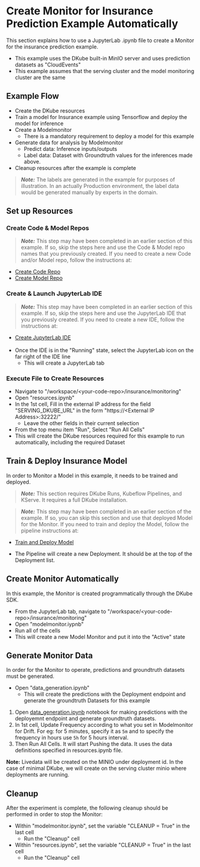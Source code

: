 # Create Monitor for Insurance Prediction Example Automatically

 This section explains how to use a JupyterLab .ipynb file to create a Monitor for the insurance prediction example.

 - This example uses the DKube built-in MinIO server and uses prediction datasets as "CloudEvents"
 - This example assumes that the serving cluster and the model monitoring cluster are the same

## Example Flow
 - Create the DKube resources
 - Train a model for Insurance example using Tensorflow and deploy the model for inference
 - Create a Modelmonitor
   - There is a mandatory requirement to deploy a model for this example
 - Generate data for analysis by Modelmonitor
   - Predict data: Inference inputs/outputs
   - Label data:  Dataset with Groundtruth values for the inferences made above.
 - Cleanup resources after the example is complete

 > **_Note:_** The labels are generated in the example for purposes of illustration.  In an actually Production environment, the label data would be generated manually by experts in the domain.

## Set up Resources

### Create Code & Model Repos

 > **_Note:_** This step may have been completed in an earlier section of this example.  If so, skip the steps here and use the Code & Model repo names that you previously created.  If you need to create a new Code and/or Model repo, follow the instructions at:
 - [Create Code Repo](../readme.md#create-project)
 - [Create Model Repo](../readme.md#create-model-repo)

### Create & Launch JupyterLab IDE

 > **_Note:_** This step may have been completed in an earlier section of this example.  If so, skip the steps here and use the JupyterLab IDE that you previously created.  If you need to create a new IDE, follow the instructions at:
 - [Create JupyterLab IDE](../readme.md#create-jupyterlab-ide) <br><br>
 - Once the IDE is in the "Running" state, select the JupyterLab icon on the far right of the IDE line
   - This will create a JupyterLab tab

### Execute File to Create Resources

 - Navigate to "/workspace/\<your-code-repo\>/insurance/monitoring"
 - Open "resources.ipynb"
 - In the 1st cell, Fill in the external IP address for the field "SERVING_DKUBE_URL" in the form "https://\<External IP Address\>:32222/"
   - Leave the other fields in their current selection
 - From the top menu item "Run", Select "Run All Cells"
 - This will create the DKube resources required for this example to run automatically, including the required Dataset

<!---  Getting info on the name of the dataset for a combined serving/monitoring cluster
6. Once all the cells complete the run you will see the following resources will get created,
   1. `insurance-data` dataset on both serving and monitoring cluster.
   2. `insurance-mm-kf-s3` dataset on monitoring cluster.
--->

## Train & Deploy Insurance Model
 
 In order to Monitor a Model in this example, it needs to be trained and deployed.
 > **_Note:_** This section requires DKube Runs, Kubeflow Pipelines, and KServe.  It requires a full DKube installation.

 > **_Note:_** This step may have been completed in an earlier section of the example.  If so, you can skip this section and use that deployed Model for the Monitor.  If you need to train and deploy the Model, follow the pipeline instructions at:
 - [Train and Deploy Model](../readme.md#create-kubeflow-pipeline)

 - The Pipeline will create a new Deployment.  It should be at the top of the Deployment list.

## Create Monitor Automatically

 In this example, the Monitor is created programmatically through the DKube SDK. 

 - From the JupyterLab tab, navigate to "/workspace/\<your-code-repo\>/insurance/monitoring"
 - Open "modelmonitor.iypnb"
 - Run all of the cells
 - This will create a new Model Monitor and put it into the "Active" state

<!--- Need to get the name for the new monitor
--->

## Generate Monitor Data

 In order for the Monitor to operate, predictions and groundtruth datasets must be generated. 
 
 - Open "data_generation.ipynb"
   - This will create the predictions with the Deployment endpoint and generate the groundtruth Datasets for this example

<!--- Need to get clarification of the instructions below
--->

1. Open [data_generation.ipynb](https://github.com/oneconvergence/dkube-examples/tree/monitoring/insurance_cloudevents/data_generation.ipynb) notebook for making predictions with the deployemnt endpoint and generate groundtruth datasets.
2. In 1st cell, Update Frequency according to what you set in Modelmonitor for Drift. For eg: for 5 minutes, specify it as `5m` and to specify the frequency in hours use `5h` for 5 hours interval.
3. Then Run All Cells. It will start Pushing the data. It uses the data definitions specified in resources.ipynb file.

**Note:** Livedata will be created on the MINIO under deployment id. In the case of minimal DKube, we will create on the serving cluster minio where deployments are running.

<!--- Not sure if we need to do this

## Section 5: SMTP Settings (Optional)
Configure your SMTP server settings on Operator screen. This is optional. If SMTP server is not configured, no email alerts will be generated.
--->

## Cleanup
 After the experiment is complete, the following cleanup should be performed in order to stop the Monitor:
 
 - Within "modelmonitor.ipynb", set the variable "CLEANUP = True" in the last cell
   - Run the "Cleanup" cell
 - Within "resources.ipynb", set the variable "CLEANUP = True" in the last cell
   - Run the "Cleanup" cell


